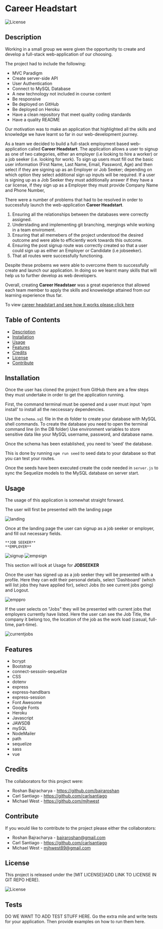 # Career Headstart

![License](https://img.shields.io/badge/license-MIT-blue)


## Description
Working in a small group we were given the opportunity to create and develop a full-stack web-application of our choosing.

The project had to include the following: 
- MVC Paradigm 
- Create server-side API
- User Authentication 
- Connect to MySQL Database
- A new technology not included in course content 
- Be responsive 
- Be deployed on GitHub
- Be deployed on Heroku 
- Have a clean repository that meet quality coding standards
- Have a quality README 

Our motivation was to make an application that highlighted all the skills and knowledge we have learnt so far in our web-development journey. 

As a team we decided to build a full-stack employment based web-application called **Career Headstart**. The application allows a user to signup as one of two categories, either an employer (i.e looking to hire a worker) or a job seeker (i.e. looking for work). To sign up users must fill out the basic user information (First Name, Last Name, Email, Password, Age) and then select if they are signing up as an Employer or Job Seeker; depending on which option they select additional sign up inputs will be required. If a user is signing up as a Job Seeker they must additionally answer if they have a car license, if they sign up as a Employer they must provide Company Name and Phone Number, 

There were a number of problems that had to be resolved in order to successfuly launch the web-application **Career Headstart**. 

 1) Ensuring all the relationships between the databases were correctly assigned. 
 2) Understading and implementing git branching, mergings while working in a team enviroment.
 3) Ensuring that all memebers of the project understood the desired outcome and were able to efficiently work towards this outcome. 
 4) Ensuring the post signup route was correctly created so that a user could sign up as either an Employer or Candidate (i.e jobseeker). 
 5) That all routes were successfully functioning. 
 
 Despite these probems we were able to overcome them to successfully create and launch our application. In doing so we learnt many skills that will help us to further develop as web developers. 

 Overall, creating **Career Headstaer** was a great experience that allowed each team member to apply the skills and knoweledge attained from our learning experience thus far. 

 To view [career headstart and see how it works please click here](https://career-head-start.herokuapp.com/)


## Table of Contents
- [Description](#description)
- [Installation](#installation)
- [Usage](#usage)
- [Features](#features)
- [Credits](#credits)
- [License](#license)
- [Contribute](#contribute)


## Installation
Once the user has cloned the project from GitHub there are a few steps they must undertake in order to get the application running.

First, the command terminal must be opened and a user must input 'npm install' to install all the neccessary dependencies. 

Use the `schema.sql` file in the `db` folder to create your database with MySQL shell commands. To create the database you need to open the terminal command line (in the DB folder)  Use environment variables to store sensitive data like your MySQL username, password, and database name.

Once the schema has been established, you need to 'seed' the database.

This is done by running  `npm run seed` to seed data to your database so that you can test your routes.

Once the seeds have been executed create the code needed in `server.js` to sync the Sequelize models to the MySQL database on server start.


## Usage
The usage of this application is somewhat straight forward. 

The user will first be presented with the landing page

![landing](/public/images/landing.png)

Once at the landing page the user can signup as a job seeker or employer, and fill out necessary fields. 

    **JOB SEEKER**                                                                                       **EMPLOYER**
![signup](/public/images/signupjob.png)                                                      ![empsign](/public/images/empsign.png)




This section will look at Usage for **JOBSEEKER**

Once the user has signed up as a job seeker they will be presented with a profile. Here they can edit their personal details, select 'Dashboard' (which will list jobs they have applied for), select Jobs (to see current jobs going) and Logout. 

![emppro](/public/images/emppro.png)

If the user selects on "Jobs" they will be presented with current jobs that employers currently have listed. Here the user can see the Job Title, the company it belong too, the location of the job as the work load (casual, full-time, part-time). 

![currentjobs](/public/images/currentjobs.png)

## Features
- bcrypt
- Bootstrap 
- connect-sessoin-sequelize
- CSS
- dotenv
- express
- express-handlbars 
- express-session
- Font Awesome 
- Google Fonts 
- Heroku
- Javascript 
- JAWSDB
- mySQL 
- NodeMailer 
- path
- sequelize 
- sass
- vue

## Credits
The collaborators for this project were: 
- Roshan Bajracharya - https://github.com/bajraroshan
- Carl Santiago - https://github.com/carlsantiago
- Michael West - https://github.com/mjhwest


## Contribute
If you would like to contribute to the project please either the collaborators: 
- Roshan Bajracharya - bajraroshan@gmail.com
- Carl Santiago - https://github.com/carlsantiago
- Michael West - mjhwest89@gmail.com


## License
This project is released under the [MIT LICENSE](ADD LINK TO LICENSE IN GIT REPO HERE).

![License](https://img.shields.io/badge/license-MIT-blue)


## Tests
DO WE WANT TO ADD TEST STUFF HERE.
Go the extra mile and write tests for your application. Then provide examples on how to run them here.